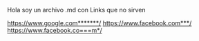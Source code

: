 Hola soy un archivo .md con Links que no sirven

https://www.google.com*******/
https://www.facebook.com***/
https://www.facebook.co===m*/